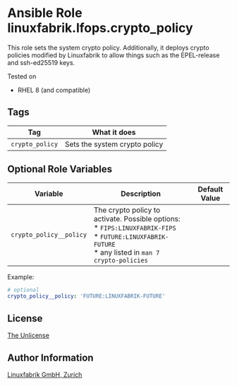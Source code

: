 # Ansible Role linuxfabrik.lfops.crypto_policy

This role sets the system crypto policy. Additionally, it deploys crypto policies modified by Linuxfabrik to allow things such as the EPEL-release and ssh-ed25519 keys.

Tested on

* RHEL 8 (and compatible)


## Tags

| Tag             | What it does                  |
| ---             | ------------                  |
| `crypto_policy` | Sets the system crypto policy |


## Optional Role Variables

| Variable | Description | Default Value |
| -------- | ----------- | ------------- |
| `crypto_policy__policy` | The crypto policy to activate. Possible options:<br> * `FIPS:LINUXFABRIK-FIPS`<br> * `FUTURE:LINUXFABRIK-FUTURE`<br> * any listed in `man 7 crypto-policies` |

Example:
```yaml
# optional
crypto_policy__policy: 'FUTURE:LINUXFABRIK-FUTURE'
```


## License

[The Unlicense](https://unlicense.org/)


## Author Information

[Linuxfabrik GmbH, Zurich](https://www.linuxfabrik.ch)
